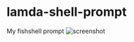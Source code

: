 # lamda-shell-prompt
My fishshell prompt
![screenshot](http://vps1.brigato.fr/corescripts/sites/img/screenshot.png)
